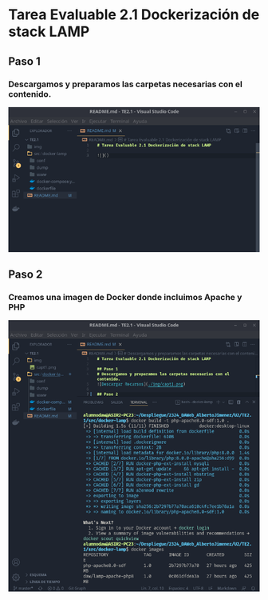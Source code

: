 # Tarea Evaluable 2.1 Dockerización de stack LAMP

## Paso 1
### Descargamos y preparamos las carpetas necesarias con el contenido.
![Descargar Recursos](./img/capt1.png)

## Paso 2
### Creamos una imagen de Docker donde incluimos Apache y PHP 
![Descargar Recursos](./img/capt2.png)